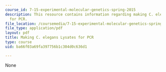 ```yaml
---
course_id: 7-15-experimental-molecular-genetics-spring-2015
description: This resource contains information regarding making C. elegans lysates
  for PCR.
file_location: /coursemedia/7-15-experimental-molecular-genetics-spring-2015/ba66f03a69fa397756b1c304d0c636d1_MIT7_15S15_Wormlysis_forPCR.pdf
file_type: application/pdf
layout: pdf
title: Making C. elegans Lysates for PCR
type: course
uid: ba66f03a69fa397756b1c304d0c636d1

---
```

None